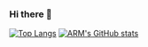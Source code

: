 ### Hi there 👋
[![Top Langs](https://git-hub-readme-stats-clone-seven.vercel.app/api/top-langs/?username=XXXFQ&layout=compact&theme=onedark)](https://github.com/anuraghazra/github-readme-stats)
[![ARM's GitHub stats](https://github-readme-stats.vercel.app/api?username=XXXFQ&theme=onedark&show_icons=true)](https://github.com/anuraghazra/github-readme-stats)

<!--
**XXXFQ/XXXFQ** is a ✨ _special_ ✨ repository because its `README.md` (this file) appears on your GitHub profile.

Here are some ideas to get you started:

- 🔭 I’m currently working on ...
- 🌱 I’m currently learning ...
- 👯 I’m looking to collaborate on ...
- 🤔 I’m looking for help with ...
- 💬 Ask me about ...
- 📫 How to reach me: ...
- 😄 Pronouns: ...
- ⚡ Fun fact: ...
-->
